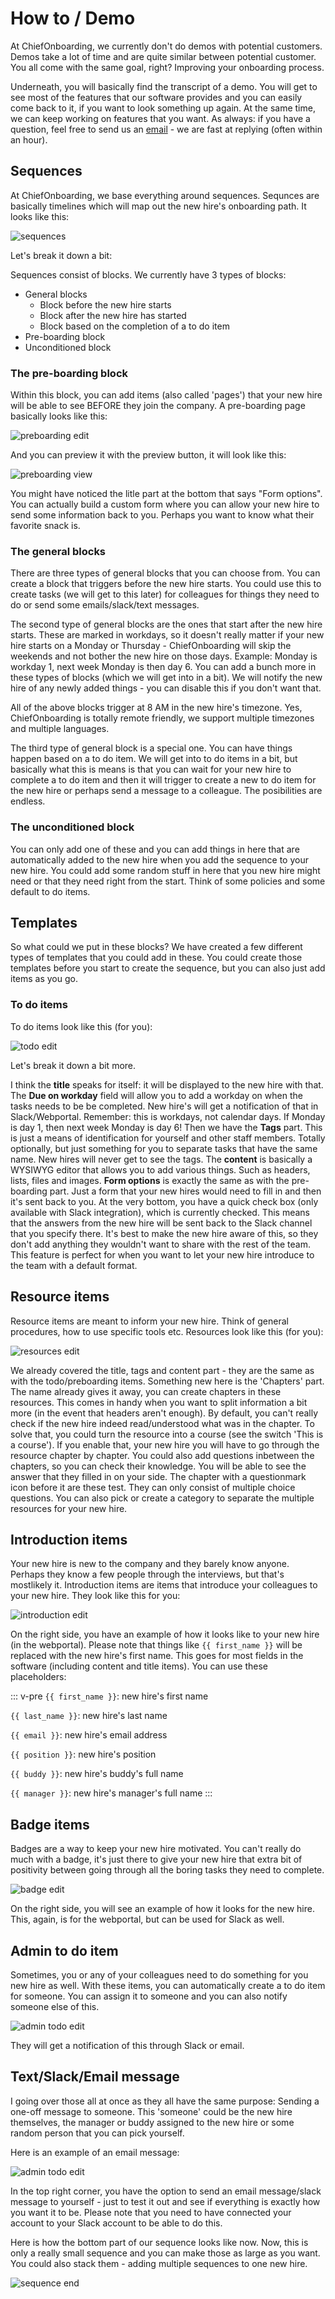 # How to / Demo

At ChiefOnboarding, we currently don't do demos with potential customers. Demos take a lot of time and are quite similar between potential customer. You all come with the same goal, right? Improving your onboarding process. 

Underneath, you will basically find the transcript of a demo. You will get to see most of the features that our software provides and you can easily come back to it, if you want to look something up again. At the same time, we can keep working on features that you want. As always: if you have a question, feel free to send us an [email](mailto:hello@chiefonboarding.com) - we are fast at replying (often within an hour).


## Sequences
At ChiefOnboarding, we base everything around sequences. Sequnces are basically timelines which will map out the new hire's onboarding path. It looks like this:

![sequences](/sequence.png)

Let's break it down a bit:

Sequences consist of blocks. We currently have 3 types of blocks:

- General blocks
   - Block before the new hire starts
   - Block after the new hire has started
   - Block based on the completion of a to do item
- Pre-boarding block
- Unconditioned block

### The pre-boarding block
Within this block, you can add items (also called 'pages') that your new hire will be able to see BEFORE they join the company. A pre-boarding page basically looks like this:

![preboarding edit](/preboarding-edit.png)

And you can preview it with the preview button, it will look like this:

![preboarding view](/preboarding-view.png)

You might have noticed the litle part at the bottom that says "Form options". You can actually build a custom form where you can allow your new hire to send some information back to you. Perhaps you want to know what their favorite snack is. 

### The general blocks
There are three types of general blocks that you can choose from. You can create a block that triggers before the new hire starts. You could use this to create tasks (we will get to this later) for colleagues for things they need to do or send some emails/slack/text messages. 

The second type of general blocks are the ones that start after the new hire starts. These are marked in workdays, so it doesn't really matter if your new hire starts on a Monday or Thursday - ChiefOnboarding will skip the weekends and not bother the new hire on those days. Example: Monday is workday 1, next week Monday is then day 6. You can add a bunch more in these types of blocks (which we will get into in a bit). We will notify the new hire of any newly added things - you can disable this if you don't want that.

All of the above blocks trigger at 8 AM in the new hire's timezone. Yes, ChiefOnboarding is totally remote friendly, we support multiple timezones and multiple languages. 

The third type of general block is a special one. You can have things happen based on a to do item. We will get into to do items in a bit, but basically what this is means is that you can wait for your new hire to complete a to do item and then it will trigger to create a new to do item for the new hire or perhaps send a message to a colleague. The posibilities are endless.

### The unconditioned block
You can only add one of these and you can add things in here that are automatically added to the new hire when you add the sequence to your new hire. You could add some random stuff in here that you new hire might need or that they need right from the start. Think of some policies and some default to do items.


## Templates
So what could we put in these blocks? We have created a few different types of templates that you could add in these. You could create those templates before you start to create the sequence, but you can also just add items as you go. 

### To do items
To do items look like this (for you):

![todo edit](/todo.png)

Let's break it down a bit more. 

I think the **title** speaks for itself: it will be displayed to the new hire with that. The **Due on workday** field will allow you to add a workday on when the tasks needs to be be completed. New hire's will get a notification of that in Slack/Webportal. Remember: this is workdays, not calendar days. If Monday is day 1, then next week Monday is day 6!
Then we have the **Tags** part. This is just a means of identification for yourself and other staff members. Totally optionally, but just something for you to separate tasks that have the same name. New hires will never get to see the tags. The **content** is basically a WYSIWYG editor that allows you to add various things. Such as headers, lists, files and images. **Form options** is exactly the same as with the pre-boarding part. Just a form that your new hires would need to fill in and then it's sent back to you. At the very bottom, you have a quick check box (only available with Slack integration), which is currently checked. This means that the answers from the new hire will be sent back to the Slack channel that you specify there. It's best to make the new hire aware of this, so they don't add anything they wouldn't want to share with the rest of the team. This feature is perfect for when you want to let your new hire introduce to the team with a default format. 


## Resource items
Resource items are meant to inform your new hire. Think of general procedures, how to use specific tools etc. Resources look like this (for you):

![resources edit](/resources-edit.png)

We already covered the title, tags and content part - they are the same as with the todo/preboarding items. Something new here is the 'Chapters' part. The name already gives it away, you can create chapters in these resources. This comes in handy when you want to split information a bit more (in the event that headers aren't enough). By default, you can't really check if the new hire indeed read/understood what was in the chapter. To solve that, you could turn the resource into a course (see the switch 'This is a course'). If you enable that, your new hire you will have to go through the resource chapter by chapter. You could also add questions inbetween the chapters, so you can check their knowledge. You will be able to see the answer that they filled in on your side. The chapter with a questionmark icon before it are these test. They can only consist of multiple choice questions.
You can also pick or create a category to separate the multiple resources for your new hire.

## Introduction items
Your new hire is new to the company and they barely know anyone. Perhaps they know a few people through the interviews, but that's mostlikely it. Introduction items are items that introduce your colleagues to your new hire. They look like this for you:


![introduction edit](/intro-edit.png)

On the right side, you have an example of how it looks like to your new hire (in the webportal). Please note that things like `{{ first_name }}` will be replaced with the new hire's first name. This goes for most fields in the software (including content and title items). You can use these placeholders:

::: v-pre
`{{ first_name }}`: new hire's first name

`{{ last_name }}`: new hire's last name

`{{ email }}`: new hire's email address

`{{ position }}`: new hire's position

`{{ buddy }}`: new hire's buddy's full name

`{{ manager }}`: new hire's manager's full name
:::

## Badge items
Badges are a way to keep your new hire motivated. You can't really do much with a badge, it's just there to give your new hire that extra bit of positivity between going through all the boring tasks they need to complete.

![badge edit](/badge-edit.png)

On the right side, you will see an example of how it looks for the new hire. This, again, is for the webportal, but can be used for Slack as well. 

## Admin to do item
Sometimes, you or any of your colleagues need to do something for you new hire as well. With these items, you can automatically create a to do item for someone. You can assign it to someone and you can also notify someone else of this. 

![admin todo edit](/admin-todo-edit.png)

They will get a notification of this through Slack or email.

## Text/Slack/Email message
I going over those all at once as they all have the same purpose: Sending a one-off message to someone. This 'someone' could be the new hire themselves, the manager or buddy assigned to the new hire or some random person that you can pick yourself. 

Here is an example of an email message:

![admin todo edit](/email-edit.png)

In the top right corner, you have the option to send an email message/slack message to yourself - just to test it out and see if everything is exactly how you want it to be. Please note that you need to have connected your account to your Slack account to be able to do this.

Here is how the bottom part of our sequence looks like now. Now, this is only a really small sequence and you can make those as large as you want. You could also stack them - adding multiple sequences to one new hire.

![sequence end](/sequence-end.png)

